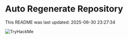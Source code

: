 # Auto Regenerate Repository

This README was last updated: 2025-06-30 23:27:34

 ![TryHackMe](https://tryhackme.com/badge/533634)